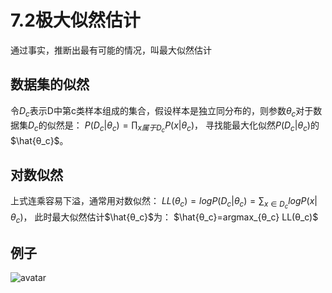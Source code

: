 # 7.2极大似然估计
通过事实，推断出最有可能的情况，叫最大似然估计

## 数据集的似然
令$D_c$表示D中第c类样本组成的集合，假设样本是独立同分布的，则参数$θ_c$对于数据集$D_c$的似然是：
$P(D_c|θ_c)=\prod_{x属于D_c}P(x|θ_c)$，
寻找能最大化似然$P(D_c|θ_c)$的 $\hat{θ_c}$。

## 对数似然
上式连乘容易下溢，通常用对数似然：
$LL(θ_c)=logP(D_c|θ_c)=\sum_{x∈D_c}logP(x|θ_c)$，
此时最大似然估计$\hat{θ_c}$为：
$\hat{θ_c}=argmax_{θ_c} LL(θ_c)$

## 例子
![avatar](\均值和方差.png)